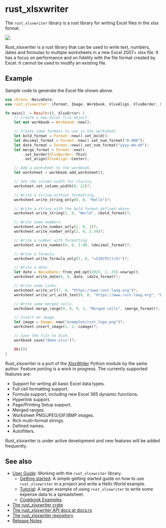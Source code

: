 # rust_xlsxwriter

The `rust_xlsxwriter` library is a rust library for writing Excel files in
the xlsx format.

<img src="https://rustxlsxwriter.github.io/images/demo.png">

Rust_xlsxwriter is a rust library that can be used to write text, numbers,
dates and formulas to multiple worksheets in a new Excel 2007+ xlsx file. It
has a focus on performance and on fidelity with the file format created by
Excel. It cannot be used to modify an existing file.

## Example

Sample code to generate the Excel file shown above.

```rust
use chrono::NaiveDate;
use rust_xlsxwriter::{Format, Image, Workbook, XlsxAlign, XlsxBorder, XlsxError};

fn main() -> Result<(), XlsxError> {
    // Create a new Excel file object.
    let mut workbook = Workbook::new();

    // Create some formats to use in the worksheet.
    let bold_format = Format::new().set_bold();
    let decimal_format = Format::new().set_num_format("0.000");
    let date_format = Format::new().set_num_format("yyyy-mm-dd");
    let merge_format = Format::new()
        .set_border(XlsxBorder::Thin)
        .set_align(XlsxAlign::Center);

    // Add a worksheet to the workbook.
    let worksheet = workbook.add_worksheet();

    // Set the column width for clarity.
    worksheet.set_column_width(0, 22)?;

    // Write a string without formatting.
    worksheet.write_string_only(0, 0, "Hello")?;

    // Write a string with the bold format defined above.
    worksheet.write_string(1, 0, "World", &bold_format)?;

    // Write some numbers.
    worksheet.write_number_only(2, 0, 1)?;
    worksheet.write_number_only(3, 0, 2.34)?;

    // Write a number with formatting.
    worksheet.write_number(4, 0, 3.00, &decimal_format)?;

    // Write a formula.
    worksheet.write_formula_only(5, 0, "=SIN(PI()/4)")?;

    // Write a date.
    let date = NaiveDate::from_ymd_opt(2023, 1, 25).unwrap();
    worksheet.write_date(6, 0, date, &date_format)?;

    // Write some links.
    worksheet.write_url(7, 0, "https://www.rust-lang.org")?;
    worksheet.write_url_with_text(8, 0, "https://www.rust-lang.org", "Learn Rust")?;

    // Write some merged cells.
    worksheet.merge_range(9, 0, 9, 1, "Merged cells", &merge_format)?;

    // Insert an image.
    let image = Image::new("examples/rust_logo.png")?;
    worksheet.insert_image(1, 2, &image)?;

    // Save the file to disk.
    workbook.save("demo.xlsx")?;

    Ok(())
}
```

Rust_xlsxwriter is a port of the [XlsxWriter] Python module by the same
author. Feature porting is a work in progress. The currently supported
features are:

- Support for writing all basic Excel data types.
- Full cell formatting support.
- Formula support, including new Excel 365 dynamic functions.
- Hyperlink support.
- Page/Printing Setup support.
- Merged ranges.
- Worksheet PNG/JPEG/GIF/BMP images.
- Rich multi-format strings.
- Defined names.
- Autofilters.

Rust_xlsxwriter is under active development and new features will be added
frequently.

[XlsxWriter]: https://xlsxwriter.readthedocs.io/index.html
[rust_xlsxwriter GitHub]: https://github.com/jmcnamara/rust_xlsxwriter

## See also

- [User Guide]: Working with the `rust_xlsxwriter` library.
    - [Getting started]: A simple getting started guide on how to use
      `rust_xlsxwriter` in a project and write a Hello World example.
    - [Tutorial]: A larger example of using `rust_xlsxwriter` to write some
       expense data to a spreadsheet.
    - [Cookbook Examples].
- [The rust_xlsxwriter crate]
- [The rust_xlsxwriter API docs at docs.rs]
- [The rust_xlsxwriter repository]
- [Release Notes]

[User Guide]: https://rustxlsxwriter.github.io/index.html
[Getting started]: https://rustxlsxwriter.github.io/getting_stared.html
[Tutorial]: https://rustxlsxwriter.github.io/tutorial/intro.html
[Cookbook Examples]: https://rustxlsxwriter.github.io/examples/intro.html
[The rust_xlsxwriter crate]: https://crates.io/crates/rust_xlsxwriter
[The rust_xlsxwriter API docs at docs.rs]: https://docs.rs/rust_xlsxwriter/latest/rust_xlsxwriter/
[The rust_xlsxwriter repository]: https://github.com/jmcnamara/rust_xlsxwriter
[Release Notes]: https://rustxlsxwriter.github.io/changelog.html
